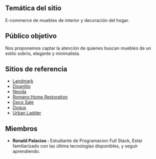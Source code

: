 ## Temática del sitio

E-commerce de muebles de interior y decoración del hogar.

## Público objetivo

Nos proponemos captar la atención de quienes buscan muebles de un estilo sobrio, elegante y minimalista.

## Sitios de referencia

- [Landmark](https://www.landmark.com.ar)
- [Divanlito](https://www.divanlito.com)
- [Neoda](https://www.neoda.com)
- [Romano Home Restoration](https://romanohomerestoration.com/)
- [Deco Sale](https://decosale.com.ar/)
- [Dogus](https://en.dogusegitim.com/)
- [Urban Ladder](https://www.urbanladder.com/)


## Miembros

- **Ronald Palacios :** Estudiante de Programacion Full Stack, Estar familiarizado con las última tecnologías disponibles, y seguir aprendiendo.

